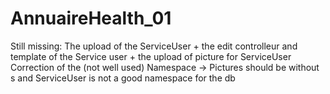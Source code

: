 # AnnuaireHealth_01

Still missing:
  The upload of the ServiceUser + the edit controlleur and template of the Service user + the upload of picture for ServiceUser
  Correction of the (not well used) Namespace -> Pictures should be without s and ServiceUser is not a good namespace for the db
